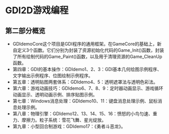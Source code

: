 # GDI2D游戏编程

## 第二部分概览
- GDIdemoCore这个项目是GDI程序的通用框架。在GameCore的基础上，新自定义3个函数。它们分别为封装了资源初始化代码的Game_Init()函数，封装了所有绘制代码的Game_Paint()函数，以及用于清理资源的Game_CleanUp函数。
- 第四章：GDI的基本操作：GDIdemo1、2、3：GDI基本几何绘图示例程序、文字输出示例程序、位图绘制示例程序。
- 第五章：透明贴图两套体系：GDIdemo4、5：透明遮罩法与透明色彩法。
- 第六章：游戏动画技巧：GDIdemo6、7、8、9：定时器动画显示、游戏循环动画显示、透明动画示例、排序贴图示例。
- 第七章：Windows消息处理：GDIdemo10、11：键盘消息处理示例、鼠标消息处理示例。
- 第八章：物理引擎：GDIdemo12、13、14、15、16：愤怒的小鸟匀速、重力、摩擦力。粒子系统：雪花飞舞、星光绽放。
- 第九章：小型回合制游戏：GDIdemo17：《勇者斗恶龙》。